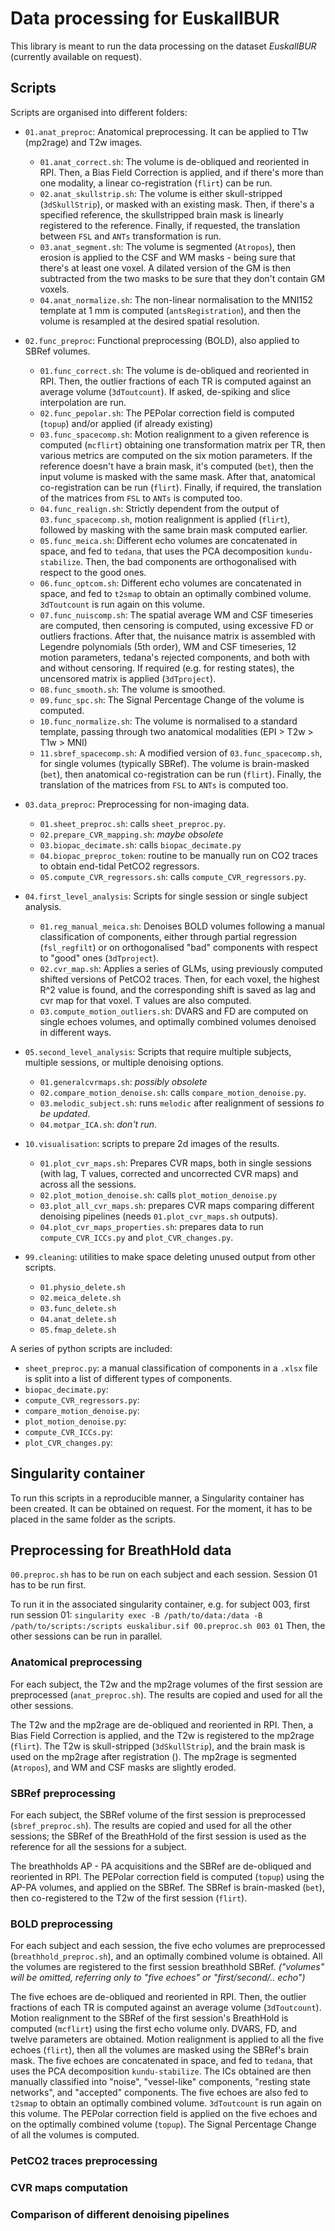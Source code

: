Data processing for EuskalIBUR
==============================

This library is meant to run the data processing on the dataset *EuskalIBUR* (currently available on request).


Scripts
-------

Scripts are organised into different folders:
- `01.anat_preproc`: Anatomical preprocessing. It can be applied to T1w (mp2rage) and T2w images.
	- `01.anat_correct.sh`: The volume is de-obliqued and reoriented in RPI. Then, a Bias Field Correction is applied, and if there's more than one modality, a linear co-registration (`flirt`) can be run. 
	- `02.anat_skullstrip.sh`: The volume is either skull-stripped (`3dSkullStrip`), or masked with an existing mask. Then, if there's a specified reference, the skullstripped brain mask is linearly registered to the reference. Finally, if requested, the translation between `FSL` and `ANTs` transformation is run.
	- `03.anat_segment.sh`: The volume is segmented (`Atropos`), then erosion is applied to the CSF and WM masks - being sure that there's at least one voxel. A dilated version of the GM is then subtracted from the two masks to be sure that they don't contain GM voxels.
	- `04.anat_normalize.sh`: The non-linear normalisation to the MNI152 template at 1 mm is computed (`antsRegistration`), and then the volume is resampled at the desired spatial resolution.

- `02.func_preproc`: Functional preprocessing (BOLD), also applied to SBRef volumes.
	- `01.func_correct.sh`: The volume is de-obliqued and reoriented in RPI. Then, the outlier fractions of each TR is computed against an average volume (`3dToutcount`). If asked, de-spiking and slice interpolation are run.
	- `02.func_pepolar.sh`: The PEPolar correction field is computed (`topup`) and/or applied (if already existing)
	- `03.func_spacecomp.sh`: Motion realignment to a given reference is computed (`mcflirt`) obtaining one transformation matrix per TR, then various metrics are computed on the six motion parameters. If the reference doesn't have a brain mask, it's computed (`bet`), then the input volume is masked with the same mask. After that, anatomical co-registration can be run (`flirt`). Finally, if required, the translation of the matrices from `FSL` to `ANTs` is computed too.
	- `04.func_realign.sh`: Strictly dependent from the output of `03.func_spacecomp.sh`, motion realignment is applied (`flirt`), followed by masking with the same brain mask computed earlier.
	- `05.func_meica.sh`: Different echo volumes are concatenated in space, and fed to `tedana`, that uses the PCA decomposition `kundu-stabilize`. Then, the bad components are orthogonalised with respect to the good ones.
	- `06.func_optcom.sh`: Different echo volumes are concatenated in space, and fed to `t2smap` to obtain an optimally combined volume. `3dToutcount` is run again on this volume.
	- `07.func_nuiscomp.sh`: The spatial average WM and CSF timeseries are computed, then censoring is computed, using excessive FD or outliers fractions. After that, the nuisance matrix is assembled with Legendre polynomials (5th order), WM and CSF timeseries, 12 motion parameters, tedana's rejected components, and both with and without censoring. If required (e.g. for resting states), the uncensored matrix is applied (`3dTproject`).
	- `08.func_smooth.sh`: The volume is smoothed.
	- `09.func_spc.sh`: The Signal Percentage Change of the volume is computed.
	- `10.func_normalize.sh`: The volume is normalised to a standard template, passing through two anatomical modalities (EPI > T2w > T1w > MNI)
	- `11.sbref_spacecomp.sh`: A modified version of `03.func_spacecomp.sh`, for single volumes (typically SBRef). The volume is brain-masked (`bet`), then anatomical co-registration can be run (`flirt`). Finally, the translation of the matrices from `FSL` to `ANTs` is computed too.

- `03.data_preproc`: Preprocessing for non-imaging data.
	- `01.sheet_preproc.sh`: calls `sheet_preproc.py`.
	- `02.prepare_CVR_mapping.sh`: *maybe obsolete*
	- `03.biopac_decimate.sh`: calls `biopac_decimate.py`
	- `04.biopac_preproc_token`: routine to be manually run on CO2 traces to obtain end-tidal PetCO2 regressors.
	- `05.compute_CVR_regressors.sh`: calls `compute_CVR_regressors.py`.

- `04.first_level_analysis`: Scripts for single session or single subject analysis.
	- `01.reg_manual_meica.sh`: Denoises BOLD volumes following a manual classification of components, either through partial regression (`fsl_regfilt`) or on orthogonalised "bad" components with respect to "good" ones (`3dTproject`).
	- `02.cvr_map.sh`: Applies a series of GLMs, using previously computed shifted versions of PetCO2 traces. Then, for each voxel, the highest R^2 value is found, and the corresponding shift is saved as lag and cvr map for that voxel. T values are also computed.
	- `03.compute_motion_outliers.sh`: DVARS and FD are computed on single echoes volumes, and optimally combined volumes denoised in different ways.

- `05.second_level_analysis`: Scripts that require multiple subjects, multiple sessions, or multiple denoising options.
	- `01.generalcvrmaps.sh`: *possibly obsolete*
	- `02.compare_motion_denoise.sh`: calls `compare_motion_denoise.py`.
	- `03.melodic_subject.sh`: runs `melodic` after realignment of sessions *to be updated*.
	- `04.motpar_ICA.sh`: *don't run*.

- `10.visualisation`: scripts to prepare 2d images of the results.
	- `01.plot_cvr_maps.sh`: Prepares CVR maps, both in single sessions (with lag, T values, corrected and uncorrected CVR maps) and across all the sessions.
	- `02.plot_motion_denoise.sh`: calls `plot_motion_denoise.py`
	- `03.plot_all_cvr_maps.sh`: prepares CVR maps comparing different denoising pipelines (needs `01.plot_cvr_maps.sh` outputs).
	- `04.plot_cvr_maps_properties.sh`: prepares data to run `compute_CVR_ICCs.py` and `plot_CVR_changes.py`.

- `99.cleaning`: utilities to make space deleting unused output from other scripts.
	- `01.physio_delete.sh`
	- `02.meica_delete.sh`
	- `03.func_delete.sh`
	- `04.anat_delete.sh`
	- `05.fmap_delete.sh`

A series of python scripts are included:
- `sheet_preproc.py`: a manual classification of components in a `.xlsx` file is split into a list of different types of components.
- `biopac_decimate.py`: 
- `compute_CVR_regressors.py`: 
- `compare_motion_denoise.py`: 
- `plot_motion_denoise.py`: 
- `compute_CVR_ICCs.py`: 
- `plot_CVR_changes.py`: 


Singularity container
---------------------
To run this scripts in a reproducible manner, a Singularity container has been created. It can be obtained on request. For the moment, it has to be placed in the same folder as the scripts.


Preprocessing for BreathHold data
---------------------------------
`00.preproc.sh` has to be run on each subject and each session. Session 01 has to be run first.

To run it in the associated singularity container, e.g. for subject 003, first run session 01:
`singularity exec -B /path/to/data:/data -B /path/to/scripts:/scripts euskalibur.sif 00.preproc.sh 003 01`
Then, the other sessions can be run in parallel.


### Anatomical preprocessing
For each subject, the T2w and the mp2rage volumes of the first session are preprocessed (`anat_preproc.sh`). The results are copied and used for all the other sessions.

The T2w and the mp2rage are de-obliqued and reoriented in RPI. Then, a Bias Field Correction is applied, and the T2w is registered to the mp2rage (`flirt`). 
The T2w is skull-stripped (`3dSkullStrip`), and the brain mask is used on the mp2rage after registration ().
The mp2rage is segmented (`Atropos`), and WM and CSF masks are slightly eroded.


### SBRef preprocessing
For each subject, the SBRef volume of the first session is preprocessed (`sbref_preproc.sh`). The results are copied and used for all the other sessions; the SBRef of the BreathHold of the first session is used as the reference for all the sessions for a subject.

The breathholds AP - PA acquisitions and the SBRef are de-obliqued and reoriented in RPI.
The PEPolar correction field is computed (`topup`) using the AP-PA volumes, and applied on the SBRef.
The SBRef is brain-masked (`bet`), then co-registered to the T2w of the first session (`flirt`). 


### BOLD preprocessing
For each subject and each session, the five echo volumes are preprocessed (`breathhold_preproc.sh`), and an optimally combined volume is obtained. All the volumes are registered to the first session breathhold SBRef.
*("volumes" will be omitted, referring only to "five echoes" or "first/second/.. echo")*

The five echoes are de-obliqued and reoriented in RPI. Then, the outlier fractions of each TR is computed against an average volume (`3dToutcount`).
Motion realignment to the SBRef of the first session's BreathHold is computed (`mcflirt`) using the first echo volume only. DVARS, FD, and twelve parameters are obtained. 
Motion realignment is applied to all the five echoes (`flirt`), then all the volumes are masked using the SBRef's brain mask.
The five echoes are concatenated in space, and fed to `tedana`, that uses the PCA decomposition `kundu-stabilize`. The ICs obtained are then manually classified into "noise", "vessel-like" components, "resting state networks", and "accepted" components.
The five echoes are also fed to `t2smap` to obtain an optimally combined volume. `3dToutcount` is run again on this volume.
The PEPolar correction field is applied on the five echoes and on the optimally combined volume (`topup`).
The Signal Percentage Change of all the volumes is computed.


### PetCO2 traces preprocessing


### CVR maps computation


### Comparison of different denoising pipelines